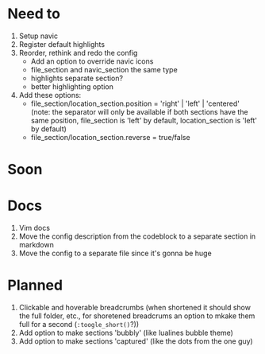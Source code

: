 # Need to
 1. Setup navic
 2. Register default highlights
 3. Reorder, rethink and redo the config
 	- Add an option to override navic icons
	- file_section and navic_section the same type
	- highlights separate section?
	- better highlighting option
 5. Add these options:
	- file_section/location_section.position = 'right' | 'left' | 'centered' (note: the separator will only be available if both sections have the same position, file_section is 'left' by default, location_section is 'left' by default)
	- file_section/location_section.reverse = true/false

# Soon

# Docs
 1. Vim docs
 2. Move the config description from the codeblock to a separate section in markdown
 3. Move the config to a separate file since it's gonna be huge

# Planned
 1. Clickable and hoverable breadcrumbs (when shortened it should show the full folder, etc., for shoretened breadcrums an option to mkake them full for a second (`:toogle_short()`?))
 2. Add option to make sections 'bubbly' (like lualines bubble theme)
 3. Add option to make sections 'captured' (like the dots from the one guy)
